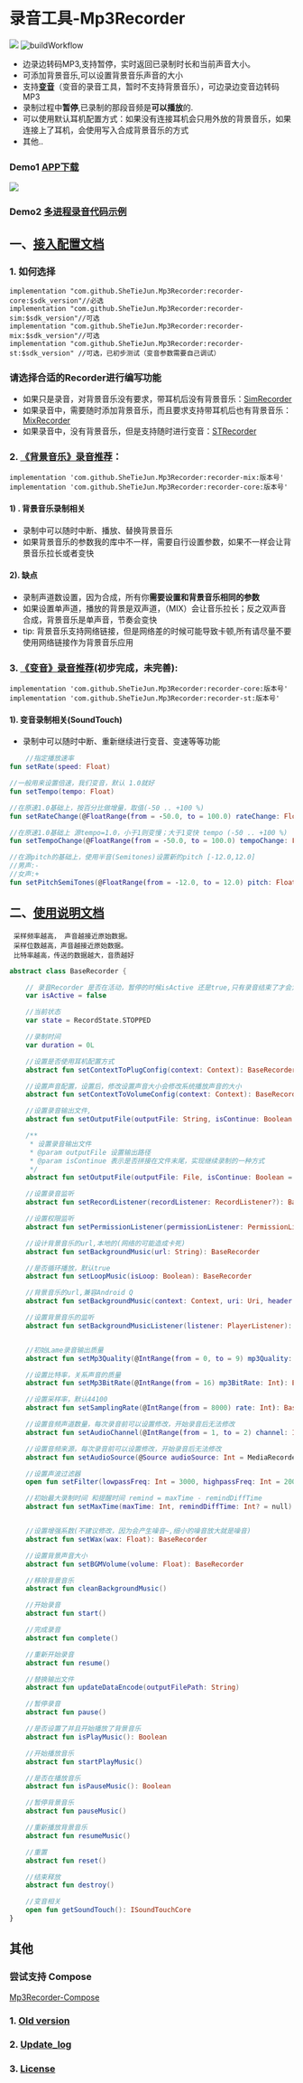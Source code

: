 # 录音工具-Mp3Recorder

[![](https://jitpack.io/v/SheTieJun/Mp3Recorder.svg)](https://jitpack.io/#SheTieJun/Mp3Recorder) ![buildWorkflow](https://github.com/SheTieJun/Mp3Recorder/actions/workflows/android.yml/badge.svg)

- 边录边转码MP3,支持暂停，实时返回已录制时长和当前声音大小。
- 可添加背景音乐,可以设置背景音乐声音的大小
- 支持[**变音**](#变音录音推荐)（变音的录音工具，暂时不支持背景音乐），可边录边变音边转码MP3
- 录制过程中**暂停**,已录制的那段音频是**可以播放**的.
- 可以使用默认耳机配置方式：如果没有连接耳机会只用外放的背景音乐，如果连接上了耳机，会使用写入合成背景音乐的方式
- 其他..

### Demo1 [APP下载](http://d.zqapps.com/ne21)

![](doc/img/recorder.gif)

### Demo2 [多进程录音代码示例](https://github.com/SheTieJun/Beloved/blob/master/M-recorder/src/main/java/me/shetj/recorder/func/service/RecordService.kt)

## 一、[接入配置文档](https://github.com/SheTieJun/Mp3Recorder/wiki/%E6%8E%A5%E5%85%A5%E6%96%87%E6%A1%A3)

### 1. 如何选择

```
implementation "com.github.SheTieJun.Mp3Recorder:recorder-core:$sdk_version"//必选
implementation "com.github.SheTieJun.Mp3Recorder:recorder-sim:$sdk_version"//可选
implementation "com.github.SheTieJun.Mp3Recorder:recorder-mix:$sdk_version"//可选
implementation "com.github.SheTieJun.Mp3Recorder:recorder-st:$sdk_version" //可选，已初步测试（变音参数需要自己调试）
```

### 请选择合适的Recorder进行编写功能

- 如果只是录音，对背景音乐没有要求，带耳机后没有背景音乐：[SimRecorder](recorder-sim)
- 如果录音中，需要随时添加背景音乐，而且要求支持带耳机后也有背景音乐：[MixRecorder](recorder-mix)
- 如果录音中，没有背景音乐，但是支持随时进行变音：[STRecorder](recorder-st)

### 2. [《背景音乐》录音推荐](recorder-sim)：

```
implementation 'com.github.SheTieJun.Mp3Recorder:recorder-mix:版本号'
implementation 'com.github.SheTieJun.Mp3Recorder:recorder-core:版本号'
```

#### 1) . 背景音乐录制相关

- 录制中可以随时中断、播放、替换背景音乐
- 如果背景音乐的参数我的库中不一样，需要自行设置参数，如果不一样会让背景音乐拉长或者变快

#### 2). 缺点

- 录制声道数设置，因为合成，所有你**需要设置和背景音乐相同的参数**
- 如果设置单声道，播放的背景是双声道，（MIX）会让音乐拉长；反之双声音合成，背景音乐是单声音，节奏会变快
- tip: 背景音乐支持网络链接，但是网络差的时候可能导致卡顿,所有请尽量不要使用网络链接作为背景音乐应用

### 3. [《变音》录音推荐](recorder-st)(初步完成，未完善):

```
implementation 'com.github.SheTieJun.Mp3Recorder:recorder-core:版本号'
implementation 'com.github.SheTieJun.Mp3Recorder:recorder-st:版本号'
```

#### 1). 变音录制相关(SoundTouch)

- 录制中可以随时中断、重新继续进行变音、变速等等功能

```kotlin
    //指定播放速率
fun setRate(speed: Float)

//一般用来设置倍速，我们变音，默认 1.0就好
fun setTempo(tempo: Float)

//在原速1.0基础上，按百分比做增量，取值(-50 .. +100 %)
fun setRateChange(@FloatRange(from = -50.0, to = 100.0) rateChange: Float)

//在原速1.0基础上 源tempo=1.0，小于1则变慢；大于1变快 tempo (-50 .. +100 %)
fun setTempoChange(@FloatRange(from = -50.0, to = 100.0) tempoChange: Float)

//在源pitch的基础上，使用半音(Semitones)设置新的pitch [-12.0,12.0]
//男声:-
//女声:+
fun setPitchSemiTones(@FloatRange(from = -12.0, to = 12.0) pitch: Float)

```

## 二、[使用说明文档](https://github.com/SheTieJun/Mp3Recorder/wiki/%E4%BD%BF%E7%94%A8%E6%96%87%E6%A1%A3)

```
 采样频率越高， 声音越接近原始数据。
 采样位数越高，声音越接近原始数据。
 比特率越高，传送的数据越大，音质越好
```

```kotlin
abstract class BaseRecorder {

    // 录音Recorder 是否在活动，暂停的时候isActive 还是true,只有录音结束了才会为false
    var isActive = false

    //当前状态
    var state = RecordState.STOPPED

    //录制时间
    var duration = 0L

    //设置是否使用耳机配置方式
    abstract fun setContextToPlugConfig(context: Context): BaseRecorder

    //设置声音配置，设置后，修改设置声音大小会修改系统播放声音的大小
    abstract fun setContextToVolumeConfig(context: Context): BaseRecorder

    //设置录音输出文件,
    abstract fun setOutputFile(outputFile: String, isContinue: Boolean = false): BaseRecorder

    /**
     * 设置录音输出文件
     * @param outputFile 设置输出路径
     * @param isContinue 表示是否拼接在文件末尾，实现继续录制的一种方式
     */
    abstract fun setOutputFile(outputFile: File, isContinue: Boolean = false): BaseRecorder

    //设置录音监听
    abstract fun setRecordListener(recordListener: RecordListener?): BaseRecorder

    //设置权限监听
    abstract fun setPermissionListener(permissionListener: PermissionListener?): BaseRecorder

    //设计背景音乐的url,本地的(网络的可能造成卡死)
    abstract fun setBackgroundMusic(url: String): BaseRecorder

    //是否循环播放，默认true
    abstract fun setLoopMusic(isLoop: Boolean): BaseRecorder

    //背景音乐的url,兼容Android Q
    abstract fun setBackgroundMusic(context: Context, uri: Uri, header: MutableMap<String, String>?): BaseRecorder

    //设置背景音乐的监听
    abstract fun setBackgroundMusicListener(listener: PlayerListener): BaseRecorder


    //初始Lame录音输出质量
    abstract fun setMp3Quality(@IntRange(from = 0, to = 9) mp3Quality: Int): BaseRecorder

    //设置比特率，关系声音的质量
    abstract fun setMp3BitRate(@IntRange(from = 16) mp3BitRate: Int): BaseRecorder

    //设置采样率，默认44100
    abstract fun setSamplingRate(@IntRange(from = 8000) rate: Int): BaseRecorder

    //设置音频声道数量，每次录音前可以设置修改，开始录音后无法修改
    abstract fun setAudioChannel(@IntRange(from = 1, to = 2) channel: Int = 1): Boolean

    //设置音频来源，每次录音前可以设置修改，开始录音后无法修改
    abstract fun setAudioSource(@Source audioSource: Int = MediaRecorder.AudioSource.MIC): Boolean

    //设置声波过滤器
    open fun setFilter(lowpassFreq: Int = 3000, highpassFreq: Int = 200) {}

    //初始最大录制时间 和提醒时间 remind = maxTime - remindDiffTime
    abstract fun setMaxTime(maxTime: Int, remindDiffTime: Int? = null): BaseRecorder


    //设置增强系数(不建议修改，因为会产生噪音~,细小的噪音放大就是噪音)
    abstract fun setWax(wax: Float): BaseRecorder

    //设置背景声音大小
    abstract fun setBGMVolume(volume: Float): BaseRecorder

    //移除背景音乐
    abstract fun cleanBackgroundMusic()

    //开始录音
    abstract fun start()

    //完成录音
    abstract fun complete()

    //重新开始录音
    abstract fun resume()

    //替换输出文件
    abstract fun updateDataEncode(outputFilePath: String)

    //暂停录音
    abstract fun pause()

    //是否设置了并且开始播放了背景音乐
    abstract fun isPlayMusic(): Boolean

    //开始播放音乐
    abstract fun startPlayMusic()

    //是否在播放音乐
    abstract fun isPauseMusic(): Boolean

    //暂停背景音乐
    abstract fun pauseMusic()

    //重新播放背景音乐
    abstract fun resumeMusic()

    //重置
    abstract fun reset()

    //结束释放
    abstract fun destroy()

    //变音相关
    open fun getSoundTouch(): ISoundTouchCore
}
```

## 其他

### 尝试支持 Compose

[Mp3Recorder-Compose](https://github.com/SheTieJun/Mp3Recorder-Compose)

### 1. [Old version](https://github.com/SheTieJun/Mp3Recorder/tree/master_copy)

### 2. [Update_log](https://github.com/SheTieJun/Mp3Recorder/wiki/%E6%9B%B4%E6%96%B0%E6%97%A5%E5%BF%97)

### 3. [License](https://github.com/SheTieJun/Mp3Recorder/blob/master/LICENSE)

